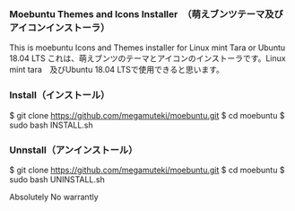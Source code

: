 ###  Moebuntu Themes and Icons Installer　（萌えブンツテーマ及びアイコンインストーラ）
This is moebuntu Icons and Themes installer for Linux mint Tara or Ubuntu 18.04 LTS
これは、萌えブンツのテーマとアイコンのインストーラです。Linux mint tara　及びUbuntu 18.04 LTSで使用できると思います。

###  Install（インストール）
$ git clone https://github.com/megamuteki/moebuntu.git
$ cd moebuntu
$ sudo bash INSTALL.sh

###  Unnstall（アンインストール）
$ git clone https://github.com/megamuteki/moebuntu.git
$ cd moebuntu
$ sudo bash UNINSTALL.sh

Absolutely No warrantly
